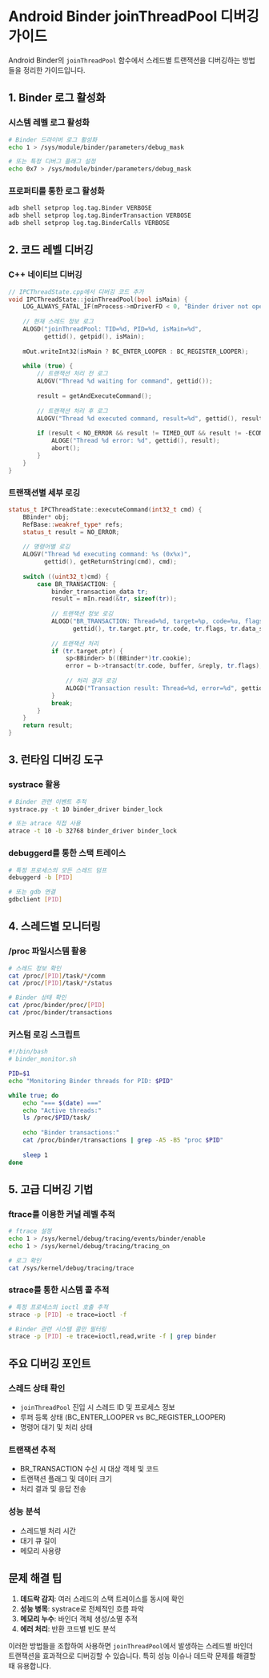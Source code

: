 # Android Binder joinThreadPool 디버깅 가이드

Android Binder의 `joinThreadPool` 함수에서 스레드별 트랜잭션을 디버깅하는 방법들을 정리한 가이드입니다.

## 1. Binder 로그 활성화

### 시스템 레벨 로그 활성화

```bash
# Binder 드라이버 로그 활성화
echo 1 > /sys/module/binder/parameters/debug_mask

# 또는 특정 디버그 플래그 설정
echo 0x7 > /sys/module/binder/parameters/debug_mask
```

### 프로퍼티를 통한 로그 활성화

```bash
adb shell setprop log.tag.Binder VERBOSE
adb shell setprop log.tag.BinderTransaction VERBOSE
adb shell setprop log.tag.BinderCalls VERBOSE
```

## 2. 코드 레벨 디버깅

### C++ 네이티브 디버깅

```cpp
// IPCThreadState.cpp에서 디버깅 코드 추가
void IPCThreadState::joinThreadPool(bool isMain) {
    LOG_ALWAYS_FATAL_IF(mProcess->mDriverFD < 0, "Binder driver not opened");
    
    // 현재 스레드 정보 로그
    ALOGD("joinThreadPool: TID=%d, PID=%d, isMain=%d", 
          gettid(), getpid(), isMain);
    
    mOut.writeInt32(isMain ? BC_ENTER_LOOPER : BC_REGISTER_LOOPER);
    
    while (true) {
        // 트랜잭션 처리 전 로그
        ALOGV("Thread %d waiting for command", gettid());
        
        result = getAndExecuteCommand();
        
        // 트랜잭션 처리 후 로그
        ALOGV("Thread %d executed command, result=%d", gettid(), result);
        
        if (result < NO_ERROR && result != TIMED_OUT && result != -ECONNREFUSED && result != -EBADF) {
            ALOGE("Thread %d error: %d", gettid(), result);
            abort();
        }
    }
}
```

### 트랜잭션별 세부 로깅

```cpp
status_t IPCThreadState::executeCommand(int32_t cmd) {
    BBinder* obj;
    RefBase::weakref_type* refs;
    status_t result = NO_ERROR;
    
    // 명령어별 로깅
    ALOGV("Thread %d executing command: %s (0x%x)", 
          gettid(), getReturnString(cmd), cmd);
    
    switch ((uint32_t)cmd) {
        case BR_TRANSACTION: {
            binder_transaction_data tr;
            result = mIn.read(&tr, sizeof(tr));
            
            // 트랜잭션 정보 로깅
            ALOGD("BR_TRANSACTION: Thread=%d, target=%p, code=%u, flags=0x%x, data_size=%zu",
                  gettid(), tr.target.ptr, tr.code, tr.flags, tr.data_size);
                  
            // 트랜잭션 처리
            if (tr.target.ptr) {
                sp<BBinder> b((BBinder*)tr.cookie);
                error = b->transact(tr.code, buffer, &reply, tr.flags);
                
                // 처리 결과 로깅
                ALOGD("Transaction result: Thread=%d, error=%d", gettid(), error);
            }
            break;
        }
    }
    return result;
}
```

## 3. 런타임 디버깅 도구

### systrace 활용

```bash
# Binder 관련 이벤트 추적
systrace.py -t 10 binder_driver binder_lock

# 또는 atrace 직접 사용
atrace -t 10 -b 32768 binder_driver binder_lock
```

### debuggerd를 통한 스택 트레이스

```bash
# 특정 프로세스의 모든 스레드 덤프
debuggerd -b [PID]

# 또는 gdb 연결
gdbclient [PID]
```

## 4. 스레드별 모니터링

### /proc 파일시스템 활용

```bash
# 스레드 정보 확인
cat /proc/[PID]/task/*/comm
cat /proc/[PID]/task/*/status

# Binder 상태 확인
cat /proc/binder/proc/[PID]
cat /proc/binder/transactions
```

### 커스텀 로깅 스크립트

```bash
#!/bin/bash
# binder_monitor.sh

PID=$1
echo "Monitoring Binder threads for PID: $PID"

while true; do
    echo "=== $(date) ==="
    echo "Active threads:"
    ls /proc/$PID/task/
    
    echo "Binder transactions:"
    cat /proc/binder/transactions | grep -A5 -B5 "proc $PID"
    
    sleep 1
done
```

## 5. 고급 디버깅 기법

### ftrace를 이용한 커널 레벨 추적

```bash
# ftrace 설정
echo 1 > /sys/kernel/debug/tracing/events/binder/enable
echo 1 > /sys/kernel/debug/tracing/tracing_on

# 로그 확인
cat /sys/kernel/debug/tracing/trace
```

### strace를 통한 시스템 콜 추적

```bash
# 특정 프로세스의 ioctl 호출 추적
strace -p [PID] -e trace=ioctl -f

# Binder 관련 시스템 콜만 필터링
strace -p [PID] -e trace=ioctl,read,write -f | grep binder
```

## 주요 디버깅 포인트

### 스레드 상태 확인
- `joinThreadPool` 진입 시 스레드 ID 및 프로세스 정보
- 루퍼 등록 상태 (BC_ENTER_LOOPER vs BC_REGISTER_LOOPER)
- 명령어 대기 및 처리 상태

### 트랜잭션 추적
- BR_TRANSACTION 수신 시 대상 객체 및 코드
- 트랜잭션 플래그 및 데이터 크기
- 처리 결과 및 응답 전송

### 성능 분석
- 스레드별 처리 시간
- 대기 큐 길이
- 메모리 사용량

## 문제 해결 팁

1. **데드락 감지**: 여러 스레드의 스택 트레이스를 동시에 확인
2. **성능 병목**: systrace로 전체적인 흐름 파악
3. **메모리 누수**: 바인더 객체 생성/소멸 추적
4. **에러 처리**: 반환 코드별 빈도 분석

이러한 방법들을 조합하여 사용하면 `joinThreadPool`에서 발생하는 스레드별 바인더 트랜잭션을 효과적으로 디버깅할 수 있습니다. 특히 성능 이슈나 데드락 문제를 해결할 때 유용합니다.